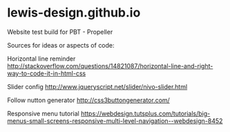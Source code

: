 # lewis-design.github.io

Website test build for PBT - Propeller

Sources for ideas or aspects of code:

Horizontal line reminder 
http://stackoverflow.com/questions/14821087/horizontal-line-and-right-way-to-code-it-in-html-css

Slider config
http://www.jqueryscript.net/slider/nivo-slider.html 

Follow nutton generator
http://css3buttongenerator.com/

Responsive menu tutorial
https://webdesign.tutsplus.com/tutorials/big-menus-small-screens-responsive-multi-level-navigation--webdesign-8452 
